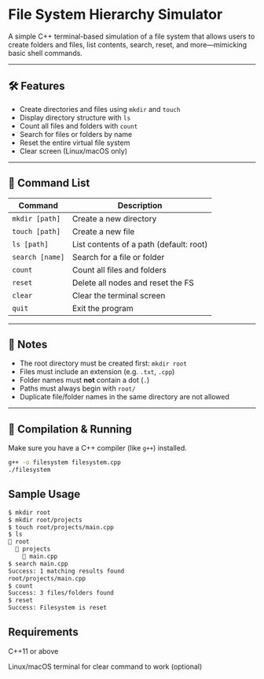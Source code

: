 # File System Hierarchy Simulator

A simple C++ terminal-based simulation of a file system that allows users to create folders and files, list contents, search, reset, and more—mimicking basic shell commands.

---

## 🛠 Features

- Create directories and files using `mkdir` and `touch`
- Display directory structure with `ls`
- Count all files and folders with `count`
- Search for files or folders by name
- Reset the entire virtual file system
- Clear screen (Linux/macOS only)

---

## 📂 Command List

| Command           | Description                              |
|------------------|------------------------------------------|
| `mkdir [path]`    | Create a new directory                   |
| `touch [path]`    | Create a new file                        |
| `ls [path]`       | List contents of a path (default: root)  |
| `search [name]`   | Search for a file or folder              |
| `count`           | Count all files and folders              |
| `reset`           | Delete all nodes and reset the FS        |
| `clear`           | Clear the terminal screen                |
| `quit`            | Exit the program                         |

---

## 📌 Notes

- The root directory must be created first: `mkdir root`
- Files must include an extension (e.g. `.txt`, `.cpp`)
- Folder names must **not** contain a dot (`.`)
- Paths must always begin with `root/`
- Duplicate file/folder names in the same directory are not allowed

---

## 🔧 Compilation & Running

Make sure you have a C++ compiler (like `g++`) installed.

```bash
g++ -o filesystem filesystem.cpp
./filesystem

```
## Sample Usage
```bash
$ mkdir root
$ mkdir root/projects
$ touch root/projects/main.cpp
$ ls
📁 root
  📁 projects
    📄 main.cpp
$ search main.cpp
Success: 1 matching results found
root/projects/main.cpp
$ count
Success: 3 files/folders found
$ reset
Success: Filesystem is reset
```
## Requirements
C++11 or above

Linux/macOS terminal for clear command to work (optional)

